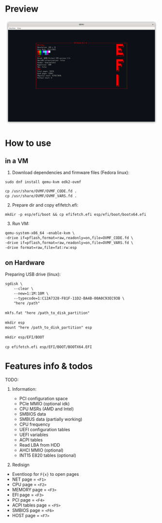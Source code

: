 # Preview
![Preview error](https://github.com/yaroslav957/efifetch/blob/master/previews/v0.1.8.1.png)

# How to use

## in a VM
1. Download dependencies and firmware files (Fedora linux):
```
sudo dnf install qemu-kvm edk2-ovmf
```

```
cp /usr/share/OVMF/OVMF_CODE.fd .
cp /usr/share/OVMF/OVMF_VARS.fd .
```

2. Prepare dir and copy efifetch.efi:
```
mkdir -p esp/efi/boot && cp efifetch.efi esp/efi/boot/bootx64.efi
```

3. Run VM:
```
qemu-system-x86_64 -enable-kvm \
-drive if=pflash,format=raw,readonly=on,file=OVMF_CODE.fd \
-drive if=pflash,format=raw,readonly=on,file=OVMF_VARS.fd \
-drive format=raw,file=fat:rw:esp
```

## on Hardware
Preparing USB drive (linux):
```
sgdisk \
    --clear \
    --new=1:1M:10M \
    --typecode=1:C12A7328-F81F-11D2-BA4B-00A0C93EC93B \
    "here /path"

mkfs.fat "here /path_to_disk_partition" 

mkdir esp
mount "here /path_to_disk_partition" esp

mkdir esp/EFI/BOOT

cp efifetch.efi esp/EFI/BOOT/BOOTX64.EFI
```

# Features info & todos

TODO:
1. Information:
   - PCI configuration space 
   - PCIe MMIO (optional idk)
   - CPU MSRs (AMD and Intel)
   - SMBIOS data
   - SMBUS data (partially working)
   - CPU frequency
   - UEFI configuration tables
   - UEFI variables
   - ACPI tables
   - Read LBA from HDD
   - AHCI MMIO (optional)
   - INT15 E820 tables (optional)
   

2. Redisign
  - Eventloop for `F{x}` to open pages
  - NET page = `<F1>`
  - CPU page = `<F2>`
  - MEMORY page = `<F3>`
  - EFI page = `<F3>`
  - PCI page = `<F4>`
  - ACPI tables page = `<F5>`
  - SMBIOS page = `<F6>`
  - HOST page = `<F7>`
